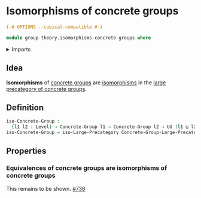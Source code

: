 # Isomorphisms of concrete groups

```agda
{-# OPTIONS --cubical-compatible #-}

module group-theory.isomorphisms-concrete-groups where
```

<details><summary>Imports</summary>

```agda
open import category-theory.isomorphisms-in-large-precategories

open import foundation.universe-levels

open import group-theory.concrete-groups
open import group-theory.precategory-of-concrete-groups
```

</details>

## Idea

**Isomorphisms** of [concrete groups](group-theory.concrete-groups.md) are
[isomorphisms](category-theory.isomorphisms-in-large-precategories.md) in the
[large precategory of concrete groups](group-theory.precategory-of-concrete-groups.md).

## Definition

```agda
iso-Concrete-Group :
  {l1 l2 : Level} → Concrete-Group l1 → Concrete-Group l2 → UU (l1 ⊔ l2)
iso-Concrete-Group = iso-Large-Precategory Concrete-Group-Large-Precategory
```

## Properties

### Equivalences of concrete groups are isomorphisms of concrete groups

This remains to be shown.
[#736](https://github.com/UniMath/agda-unimath/issues/736)
